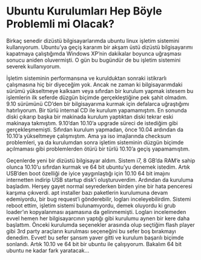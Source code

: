 # Ubuntu Kurulumları Hep Böyle Problemli mi Olacak?

Birkaç senedir dizüstü bilgisayarlarımda ubuntu linux işletim sistemini kullanıyorum. Ubuntu’ya geçiş kararım bir akşam 
üstü dizüstü bilgisayarımı kapatmaya çalıştığımda Windows XP’nin dakikalar boyunca uğraşması sonucu aniden oluvermişti. 
O gün bu bugündür de bu işletim sistemini severek kullanıyorum.

İşletim sisteminin performansına ve kurulduktan sonraki istikrarlı çalışmasına hiç bir diyeceğim yok. Ancak ne zaman ki 
bilgisayarımdaki sürümü yükseltmeye kalksam veya sıfırdan bir kurulum yapmak istesem bu işlemlerin ilk seferde düzgün 
biçimde gerçekleştiğine pek şahit olmadım. 9.10 sürümünü CD’den bir bilgisayarıma kurmak için defalarca uğraştığımı 
hatırlıyorum. Bir türlü internal CD ile kurulum yapamamıştım. En sonunda diski çıkarıp başka bir makinada kurulum 
yaptıktan diski tekrar eski makinaya takmıştım. 9.10’dan 10.10’a upgrade süreci de istediğim gibi gerçekleşmemişti. 
Sıfırdan kurulum yapmadan, önce 10.04 ardından da 10.10’a yükseltmeye çalışmıştım. Ama ya iso imajlarında checksum 
problemleri, ya da kurulumdan sonra işletim sisteminin düzgün biçimde açılmaması gibi problemlerden ötürü bir türlü 
10.10’a geçiş yapamamıştım.

Geçenlerde yeni bir dizüstü bilgisayar aldım. Sistem i7, 8 GB’da RAM’e sahip olunca 10.10’u sıfırdan kurmak ve 64 bit 
ubuntu’yu denemek istedim. Artık USB’den boot özelliği de iyice yaygınlaştığı için 10.10 64 bit imajını internetten 
indirip USB startup disk’i oluşturuverdim. Ardından da kuruluma başladım. Herşey gayet normal seyrederken birden yine bir 
hata penceresi karşıma çıkıverdi. apt installer bazı paketlerin kurulumuna devam edemiyordu, bir bug request’i gönderebilir, 
logları inceleyebilirdim. Sistemi reboot ettim, işletim sistemi bulunamıyordu, demek oluyordu ki grub loader’ın kopyalanması 
aşamasına da gelinmemişti. Logları incelemeden evvel hemen her bilgisayarcının yaptığı gibi kurulumu aynen bir kere daha 
başlattım. Önceki kurulumda seçenekler arasında olup seçtiğim flash player gibi 3rd party araçların kurulması seçeneğini 
bu sefer boş bırakmayı denedim. Evvet! bu sefer şansım yaver gitti ve kurulum başarılı biçimde sonlandı. Artık 10.10 ve 
64 bit bir ubuntu ile çalışıyorum. Bakalım 64 bit ubuntu ne kadar fark yaratacak…
